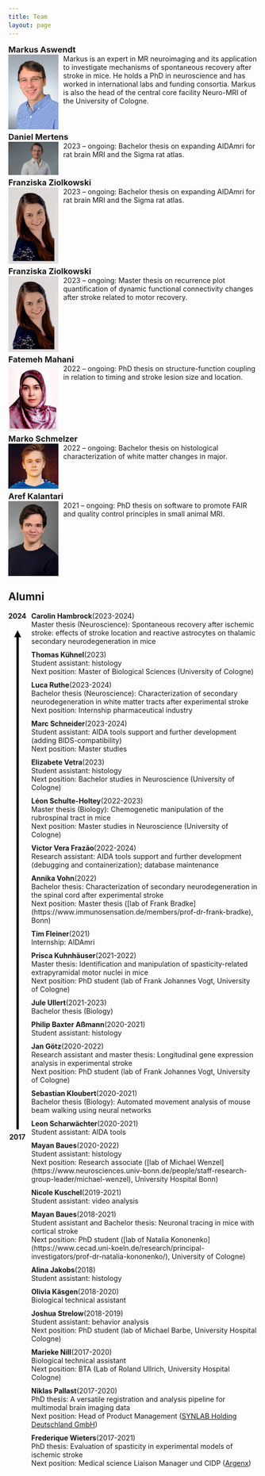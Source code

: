 ```yaml
---
title: Team
layout: page
---
```

<style>
    h3 {
        margin-bottom: 0;
        margin-top: 0;
    }
    .clearfix::after {
        content: ""; 
        clear: both; 
        display: table;
    }
    .team-member {
        margin-bottom: 5px;
    }
    .team-member img {
        margin-right: 10px;
    }
    .alumni-entry {
        margin-bottom: 10px;
    }
    .alumni-entry b {
        display: inline-block;
    }
    .alumni-entry .year {
        display: inline;
    }
</style>

### Markus Aswendt
<div class="clearfix team-member">
    <img src="img/aswendt_markus_MFK_5702_corrected_small.JPG"
         alt="Testimage"
         style="width: 20%; height: auto; float: left;" />
    Markus is an expert in MR neuroimaging and its application to investigate mechanisms of spontaneous recovery after stroke in mice. He holds a PhD in neuroscience and has worked in international labs and funding consortia. Markus is also the head of the central core facility Neuro-MRI of the University of Cologne.
</div>

### Daniel Mertens
<div class="clearfix team-member">
    <img src="img/Daniel_Mertens_2023.jpg"
         alt="Testimage"
         style="width: 20%; height: auto; float: left;" />
    2023 – ongoing: Bachelor thesis on expanding AIDAmri for rat brain MRI and the Sigma rat atlas.
</div>

### Franziska Ziolkowski
<div class="clearfix team-member">
    <img src="img/Franziska_2022-12-14 09.30.06.jpg"
         alt="Testimage"
                  style="width: 20%; height: auto; float: left;" />
    2023 – ongoing: Bachelor thesis on expanding AIDAmri for rat brain MRI and the Sigma rat atlas.
</div>

### Franziska Ziolkowski
<div class="clearfix team-member">
    <img src="img/Franziska_2022-12-14 09.30.06.jpg"
         alt="Testimage"
         style="width: 20%; height: auto; float: left;" />
    2023 – ongoing: Master thesis on recurrence plot quantification of dynamic functional connectivity changes after stroke related to motor recovery.
</div>

### Fatemeh Mahani
<div class="clearfix team-member">
    <img src="img/FatemehMahani.jpg"
         alt="Testimage"
         style="width: 20%; height: auto; float: left;" />
    2022 – ongoing: PhD thesis on structure-function coupling in relation to timing and stroke lesion size and location.
</div>

### Marko Schmelzer
<div class="clearfix team-member">
    <img src="img/Marko_2022-12-14 09.27.52.jpg"
         alt="Testimage"
         style="width: 20%; height: auto; float: left;" />
    2022 – ongoing: Bachelor thesis on histological characterization of white matter changes in major.
</div>

### Aref Kalantari
<div class="clearfix team-member">
    <img src="img/Aref_Kalantari.jpeg"
         alt="Testimage"
         style="width: 20%; height: auto; float: left;" />
    2021 – ongoing: PhD thesis on software to promote FAIR and quality control principles in small animal MRI.
</div>

## Alumni

<div style="display: flex; align-items: flex-start;">
    <div style="flex-shrink: 0; height: 100%; display: flex; flex-direction: column; align-items: center;">
        <div style="margin-bottom: 5px; font-weight: bold;">2024</div>
        <img src="img/timeline.svg" alt="Timeline" style="height: 100%; margin: 0;" />
        <div style="margin-top: 5px; font-weight: bold;">2017</div>
    </div>
    <div style="margin-left: 10px;">
        <div class="alumni-entry">
            <b>Carolin Hambrock</b>(2023-2024)<br>
            Master thesis (Neuroscience): Spontaneous recovery after ischemic stroke: effects of stroke location and reactive astrocytes on thalamic secondary neurodegeneration in mice<br>
        </div>
        <div class="alumni-entry">
            <b>Thomas Kühnel</b>(2023)<br>
            Student assistant: histology<br>
            Next position: Master of Biological Sciences (University of Cologne)
        </div>
        <div class="alumni-entry">
            <b>Luca Ruthe</b>(2023-2024)<br>
            Bachelor thesis (Neuroscience): Characterization of secondary neurodegeneration in white matter tracts after experimental stroke<br>
            Next position: Internship pharmaceutical industry
        </div>
        <div class="alumni-entry">
            <b>Marc Schneider</b>(2023-2024)<br>
            Student assistant: AIDA tools support and further development (adding BIDS-compatibility)<br>
            Next position: Master studies
        </div>
        <div class="alumni-entry">
            <b>Elizabete Vetra</b>(2023)<br>
            Student assistant: histology<br>
            Next position: Bachelor studies in Neuroscience (University of Cologne)
        </div>
        <div class="alumni-entry">
            <b>Léon Schulte-Holtey</b>(2022-2023)<br>
            Master thesis (Biology): Chemogenetic manipulation of the rubrospinal tract in mice<br>
            Next position: Master studies in Neuroscience (University of Cologne)
        </div>
        <div class="alumni-entry">
            <b>Victor Vera Frazão</b>(2022-2024)<br>
            Research assistant: AIDA tools support and further development (debugging and containerization); database maintenance<br>
        </div>
        <div class="alumni-entry">
            <b>Annika Vohn</b>(2022)<br>
            Bachelor thesis: Characterization of secondary neurodegeneration in the spinal cord after experimental stroke<br>
            Next position: Master thesis ([lab of Frank Bradke](https://www.immunosensation.de/members/prof-dr-frank-bradke), Bonn)
        </div>
        <div class="alumni-entry">
            <b>Tim Fleiner</b>(2021)<br>
            Internship: AIDAmri<br>
        </div>
        <div class="alumni-entry">
            <b>Prisca Kuhnhäuser</b>(2021-2022)<br>
            Master thesis: Identification and manipulation of spasticity-related extrapyramidal motor nuclei in mice<br>
            Next position: PhD student (lab of Frank Johannes Vogt, University of Cologne)
        </div>
        <div class="alumni-entry">
            <b>Jule Ullert</b>(2021-2023)<br>
            Bachelor thesis (Biology)<br>
        </div>
        <div class="alumni-entry">
            <b>Philip Baxter Aßmann</b>(2020-2021)<br>
            Student assistant: histology<br>
        </div>
        <div class="alumni-entry">
            <b>Jan Götz</b>(2020-2022)<br>
            Research assistant and master thesis: Longitudinal gene expression analysis in experimental stroke<br>
            Next position: PhD student (lab of Frank Johannes Vogt, University of Cologne)
        </div>
        <div class="alumni-entry">
            <b>Sebastian Kloubert</b>(2020-2021)<br>
            Bachelor thesis (Biology): Automated movement analysis of mouse beam walking using neural networks<br>
        </div>
        <div class="alumni-entry">
            <b>Leon Scharwächter</b>(2020-2021)<br>
            Student assistant: AIDA tools<br>
        </div>
        <div class="alumni-entry">
            <b>Mayan Baues</b>(2020-2022)<br>
            Student assistant: histology<br>
            Next position: Research associate ([lab of Michael Wenzel](https://www.neurosciences.univ-bonn.de/people/staff-research-group-leader/michael-wenzel), University Hospital Bonn)
        </div>
        <div class="alumni-entry">
            <b>Nicole Kuschel</b>(2019-2021)<br>
            Student assistant: video analysis<br>
        </div>
        <div class="alumni-entry">
            <b>Mayan Baues</b>(2018-2021)<br>
            Student assistant and Bachelor thesis: Neuronal tracing in mice with cortical stroke<br>
            Next position: PhD student ([lab of Natalia Kononenko](https://www.cecad.uni-koeln.de/research/principal-investigators/prof-dr-natalia-kononenko/), University of Cologne)
        </div>
        <div class="alumni-entry">
            <b>Alina Jakobs</b>(2018)<br>
            Student assistant: histology<br>
        </div>
        <div class="alumni-entry">
            <b>Olivia Käsgen</b>(2018-2020)<br>
            Biological technical assistant<br>
        </div>
        <div class="alumni-entry">
            <b>Joshua Strelow</b>(2018-2019)<br>
            Student assistant: behavior analysis<br>
            Next position: PhD student (lab of Michael Barbe, University Hospital Cologne)
        </div>
        <div class="alumni-entry">
            <b>Marieke Nill</b>(2017-2020)<br>
            Biological technical assistant<br>
            Next position: BTA (Lab of Roland Ullrich, University Hospital Cologne)
        </div>
        <div class="alumni-entry">
            <b>Niklas Pallast</b>(2017-2020)<br>
            PhD thesis: A versatile registration and analysis pipeline for multimodal brain imaging data<br>
            Next position: Head of Product Management (<a href="https://www.synlab.de/" title="SYNLAB Holding Deutschland GmbH">SYNLAB Holding Deutschland GmbH</a>)
        </div>
        <div class="alumni-entry">
            <b>Frederique Wieters</b>(2017-2021)<br>
            PhD thesis: Evaluation of spasticity in experimental models of ischemic stroke<br>
            Next position: Medical science Liaison Manager und CIDP (<a href="https://www.argenx.de/" title="Argenx">Argenx</a>)
        </div>
    </div>
</div>
